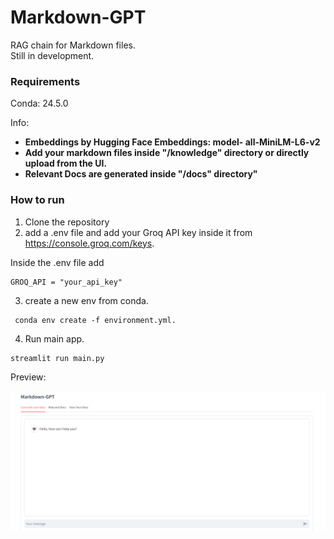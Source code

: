 # Markdown-GPT
RAG chain for Markdown files.  
Still in development.

### Requirements 
Conda: 24.5.0

Info:
- **Embeddings by Hugging Face Embeddings: model- all-MiniLM-L6-v2**
- **Add your markdown files inside "/knowledge" directory or directly upload from the UI.**  
- **Relevant Docs are generated inside "/docs" directory"**  

### How to run 
1) Clone the repository
2) add a .env file and add your Groq API key inside it from https://console.groq.com/keys.   

Inside the .env file add
```
GROQ_API = "your_api_key"
```
3) create a new env from conda. 
```
 conda env create -f environment.yml. 
 ```

4) Run main app. 
```
streamlit run main.py
```


Preview:  

![Alt text](./preview.png)
